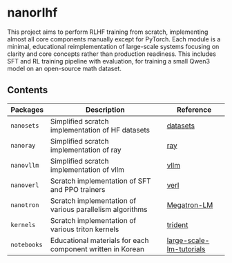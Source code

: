 # nanorlhf
This project aims to perform RLHF training from scratch, implementing almost all core components manually except for PyTorch. Each module is a minimal, educational reimplementation of large-scale systems focusing on clarity and core concepts rather than production readiness. This includes SFT and RL training pipeline with evaluation, for training a small Qwen3 model on an open-source math dataset.

## Contents

| Packages    | Description                                                | Reference                                                                        |
|-------------|------------------------------------------------------------|----------------------------------------------------------------------------------|
| `nanosets`  | Simplified scratch implementation of HF datasets           | [datasets](https://github.com/huggingface/datasets)                              |
| `nanoray`   | Simplified scratch implementation of ray                   | [ray](https://github.com/ray-project/ray)                                        |
| `nanovllm`  | Simplified scratch implementation of vllm                  | [vllm](https://github.com/vllm-project/vllm)                                     |
| `nanoverl`  | Scratch implementation of SFT and PPO trainers             | [verl](https://github.com/volcengine/verl)                                       |
| `nanotron`  | Scratch implementation of various parallelism algorithms   | [Megatron-LM](https://github.com/NVIDIA/Megatron-LM)                             |
| `kernels`   | Scratch implementation of various triton kernels           | [trident](https://github.com/kakaobrain/trident)                                 |
| `notebooks` | Educational materials for each component written in Korean | [large-scale-lm-tutorials](https://github.com/tunib-ai/large-scale-lm-tutorials) |
